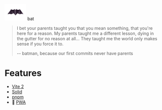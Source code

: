 <img src="./assets/bat.png" width="70"/>
bat

> I bet your parents taught you that you mean something, that you're here for a reason. My parents taught me a different lesson, dying in the gutter for no reason at all... They taught me the world only makes sense if you force it to.
> 
> -- batman, because our first commits never have parents

# Features

* [Vite 2](https://vitejs.dev/)
* [Solid](https://www.solidjs.com/)
* [pnpm](pnpm.js.org)
* 📱 [PWA](https://vite-plugin-pwa.netlify.app/)


